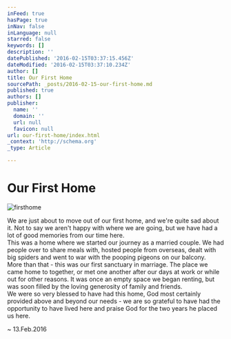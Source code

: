 ```yaml
---
inFeed: true
hasPage: true
inNav: false
inLanguage: null
starred: false
keywords: []
description: ''
datePublished: '2016-02-15T03:37:15.456Z'
dateModified: '2016-02-15T03:37:10.234Z'
author: []
title: Our First Home
sourcePath: _posts/2016-02-15-our-first-home.md
published: true
authors: []
publisher:
  name: ''
  domain: ''
  url: null
  favicon: null
url: our-first-home/index.html
_context: 'http://schema.org'
_type: Article

---
```

# Our First Home
![firsthome](https://s3-us-west-2.amazonaws.com/the-grid-img/p/c039572be134ac5bf3056000876a9247b796213a.png)

We are just about to move out of our first home, and we're quite sad about it. Not to say we aren't happy with where we are going, but we have had a lot of good memories from our time here.  
This was a home where we started our journey as a married couple. We had people over to share meals with, hosted people from overseas, dealt with big spiders and went to war with the pooping pigeons on our balcony.  
More than that - this was our first sanctuary in marriage. The place we came home to together, or met one another after our days at work or while out for other reasons. It was once an empty space we began renting, but was soon filled by the loving generosity of family and friends.  
We were so very blessed to have had this home, God most certainly provided above and beyond our needs - we are so grateful to have had the opportunity to have lived here and praise God for the two years he placed us here.

~ 13.Feb.2016